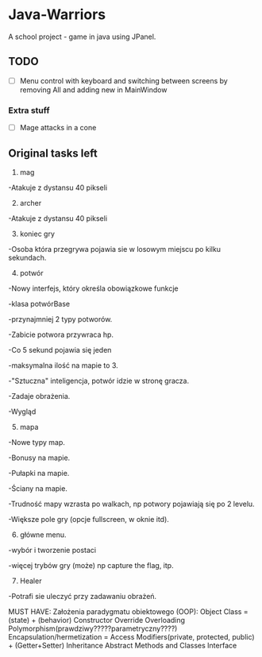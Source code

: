 # Java-Warriors
A school project - game in java using JPanel.

## TODO
- [ ] Menu control with keyboard and switching between screens
      by removing All and adding new in MainWindow

### Extra stuff
- [ ] Mage attacks in a cone

## Original tasks left

1. mag

-Atakuje z dystansu 40 pikseli

2. archer

-Atakuje z dystansu 40 pikseli

3. koniec gry

-Osoba która przegrywa pojawia sie w losowym miejscu po kilku sekundach.

4. potwór

-Nowy interfejs, który określa obowiązkowe funkcje

-klasa potwórBase

-przynajmniej 2 typy potworów.

-Zabicie potwora przywraca hp.

-Co 5 sekund pojawia się jeden

-maksymalna ilość na mapie to 3.

-"Sztuczna" inteligencja, potwór idzie w stronę gracza.

-Zadaje obrażenia.

-Wygląd

5. mapa

-Nowe typy map.

-Bonusy na mapie.

-Pułapki na mapie.

-Ściany na mapie.

-Trudność mapy wzrasta po walkach, np potwory pojawiają się po 2 levelu.

-Większe pole gry (opcje fullscreen, w oknie itd).

6. główne menu.

-wybór i tworzenie postaci

-więcej trybów gry (może) np capture the flag, itp.

7. Healer

-Potrafi sie uleczyć przy zadawaniu obrażeń.


MUST HAVE:
Założenia paradygmatu obiektowego (OOP):
Object
Class = (state) + (behavior)
Constructor
Override
Overloading
Polymorphism(prawdziwy?????parametryczny????)
Encapsulation/hermetization = Access Modifiers(private, protected, public) + (Getter+Setter)
Inheritance
Abstract Methods and Classes
Interface